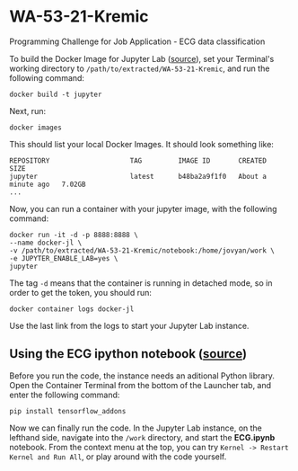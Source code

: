 # WA-53-21-Kremic

Programming Challenge for Job Application - ECG data classification

To build the Docker Image for Jupyter Lab ([source](https://github.com/jupyter/docker-stacks/tree/master/tensorflow-notebook)), set your Terminal's working directory to `/path/to/extracted/WA-53-21-Kremic`, and run the following command:

    docker build -t jupyter
    
Next, run:

    docker images
    
This should list your local Docker Images. It should look something like:

    REPOSITORY                    TAG         IMAGE ID       CREATED              SIZE
    jupyter                       latest      b48ba2a9f1f0   About a minute ago   7.02GB
    ...

Now, you can run a container with your jupyter image, with the following command:

    docker run -it -d -p 8888:8888 \
    --name docker-jl \
    -v /path/to/extracted/WA-53-21-Kremic/notebook:/home/jovyan/work \
    -e JUPYTER_ENABLE_LAB=yes \
    jupyter
    
The tag `-d` means that the container is running in detached mode, so in order to get the token, you should run:

    docker container logs docker-jl
    
Use the last link from the logs to start your Jupyter Lab instance.

## Using the ECG ipython notebook ([source](https://github.com/spdrnl/ecg))

Before you run the code, the instance needs an aditional Python library. Open the Container Terminal from the bottom of the Launcher tab, and enter the following command:

    pip install tensorflow_addons

Now we can finally run the code. In the Jupyter Lab instance, on the lefthand side, navigate into the `/work` directory, and start the **ECG.ipynb** notebook. From the context menu at the top, you can try `Kernel -> Restart Kernel and Run All`, or play around with the code yourself.
